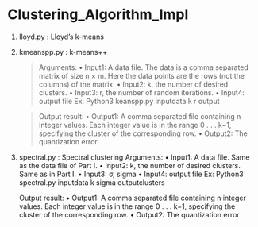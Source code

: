# Clustering_Algorithm_Impl

1. lloyd.py : Lloyd’s k-means
2. kmeanspp.py : k-means++
	>Arguments:
	>• Input1: A data file. The data is a comma separated matrix of size n × m. Here the data points are the rows (not the columns) of the matrix.
	>• Input2: k, the number of desired clusters.
	>• Input3: r, the number of random iterations.
	>• Input4: output file
	>Ex: 
	>	Python3 keanspp.py inputdata k r output

	>Output result:
	>• Output1: A comma separated file containing n integer values. Each integer value is in the range 0 . . . k−1, specifying the cluster of the corresponding row.
	>• Output2: The quantization error	

3. spectral.py : Spectral clustering
	Arguments:
	• Input1: A data file. Same as the data file of Part I.
	• Input2: k, the number of desired clusters. Same as in Part I.
	• Input3: σ, sigma
	• Input4: output file
	Ex:
		Python3 spectral.py inputdata k sigma outputclusters

	Output result:
		• Output1: A comma separated file containing n integer values. Each integer value is in the range 0 . . . k−1, specifying the cluster of the corresponding row.
		• Output2: The quantization error	
	
